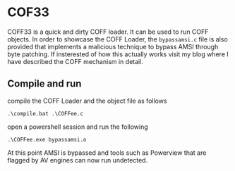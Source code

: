 # COF33 


COFF33 is a quick and dirty COFF loader. It can be used to run COFF objects. In order to showcase the COFF Loader, the `bypassamsi.c` file is also provided that implements a malicious technique to bypass AMSI through byte patching. If insterested of how this actually works visit my blog where I have described the COFF mechanism in detail. 

## Compile and run 

compile the COFF Loader and the object file as follows 

```
.\compile.bat .\COFFee.c
```

open a powershell session and run the following 

```
.\COFFee.exe bypassamsi.o
```

At this point AMSI is bypassed and tools such as Powerview that are flagged by AV engines can now run undetected. 



